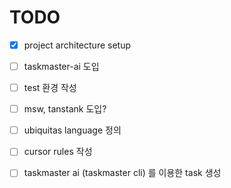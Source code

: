 # TODO

- [x] project architecture setup
- [ ] taskmaster-ai 도입
- [ ] test 환경 작성
- [ ] msw, tanstank 도입?
- [ ] ubiquitas language 정의
- [ ] cursor rules 작성
- [ ] taskmaster ai (taskmaster cli) 를 이용한 task 생성


